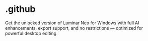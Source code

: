 # .github
Get the unlocked version of Luminar Neo for Windows with full AI enhancements, export support, and no restrictions — optimized for powerful desktop editing.
